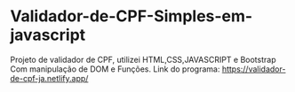 # Validador-de-CPF-Simples-em-javascript
Projeto de validador de CPF, utilizei HTML,CSS,JAVASCRIPT e Bootstrap
Com manipulação de DOM e Funções.
Link do programa: https://validador-de-cpf-ja.netlify.app/
